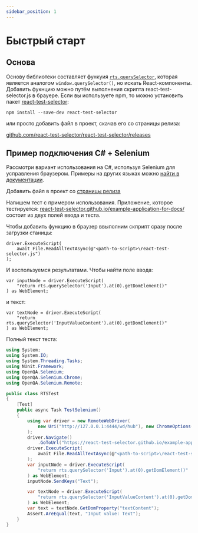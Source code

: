 ```yaml
---
sidebar_position: 1
---
```


# Быстрый старт

## Основа

Основу библиотеки составляет функуия [`rts.querySelector`](/docs/ApiReference/QuerySelector), которая является аналогом `window.querySelector()`,
но искать React-компоненты. Добавить фукнцию можно путём выполнения скрипта react-test-selector.js в брауере. Если вы используете npm, то можно
установить пакет [react-test-selector](https://www.npmjs.com/package/react-test-selector):

```
npm install --save-dev react-test-selector
```

или просто добавить файл в проект, скачав его со страницы релиза:

[github.com/react-test-selector/react-test-selector/releases](https://github.com/react-test-selector/react-test-selector/releases)

## Пример подключения С# + Selenium

Рассмотри вариант использования на С#, используя Selenium для усправления браузером. Примеры на других языках можно [найти в документации](/docs/Examples/Examples).

Добавить файл в проект со [страницы релиза](https://github.com/react-test-selector/react-test-selector/releases)

Напишем тест с примером использования. Приложение, которое тестируется:
[react-test-selector.github.io/example-application-for-docs/](https://react-test-selector.github.io/example-application-for-docs/)
состоит из двух полей ввода и теста.

Чтобы добавить функцию в браузер ввыполним скприпт сразу после загрузки станицы:
```
driver.ExecuteScript(
    await File.ReadAllTextAsync(@"<path-to-script>\react-test-selector.js")
);
```

И воспользуемся результатами. Чтобы найти поле ввода:
```
var inputNode = driver.ExecuteScript(
    "return rts.querySelector('Input').at(0).getDomElement()"
) as WebElement;
```

и текст:

```
var textNode = driver.ExecuteScript(
    "return rts.querySelector('InputValueContent').at(0).getDomElement()"
) as WebElement;

```

Полный текст теста:

```cs
using System;
using System.IO;
using System.Threading.Tasks;
using NUnit.Framework;
using OpenQA.Selenium;
using OpenQA.Selenium.Chrome;
using OpenQA.Selenium.Remote;

public class RTSTest
{
	[Test]
	public async Task TestSelenium()
	{
		using var driver = new RemoteWebDriver(
		    new Uri("http://127.0.0.1:4444/wd/hub"), new ChromeOptions()
        );
		driver.Navigate()
		    .GoToUrl("https://react-test-selector.github.io/example-application-for-docs/");
		driver.ExecuteScript(
			await File.ReadAllTextAsync(@"<path-to-script>\react-test-selector.js")
		);
		var inputNode = driver.ExecuteScript(
			"return rts.querySelector('Input').at(0).getDomElement()"
		) as WebElement;
		inputNode.SendKeys("Text");

		var textNode = driver.ExecuteScript(
			"return rts.querySelector('InputValueContent').at(0).getDomElement()"
		) as WebElement;
		var text = textNode.GetDomProperty("textContent");
		Assert.AreEqual(text, "Input value: Text");
	}
}
```


